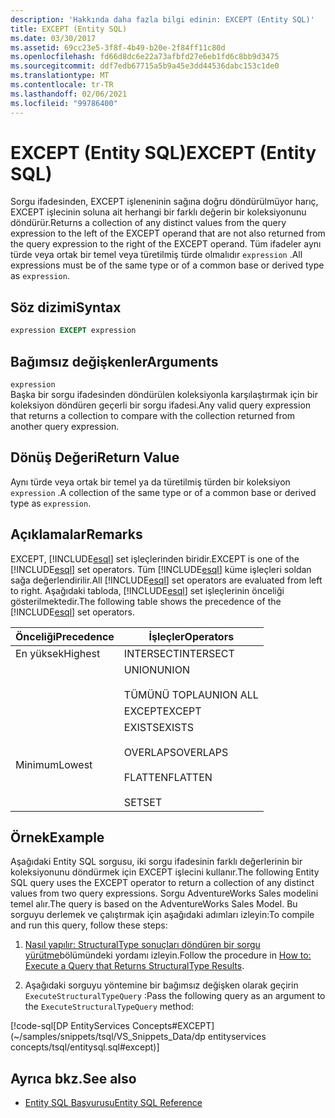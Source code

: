 ```yaml
---
description: 'Hakkında daha fazla bilgi edinin: EXCEPT (Entity SQL)'
title: EXCEPT (Entity SQL)
ms.date: 03/30/2017
ms.assetid: 69cc23e5-3f8f-4b49-b20e-2f84ff11c80d
ms.openlocfilehash: fd66d8dc6e22a73afbfd27e6eb1fd6c8bb9d3475
ms.sourcegitcommit: ddf7edb67715a5b9a45e3dd44536dabc153c1de0
ms.translationtype: MT
ms.contentlocale: tr-TR
ms.lasthandoff: 02/06/2021
ms.locfileid: "99786400"
---
```

# <a name="except-entity-sql"></a><span data-ttu-id="dcde8-103">EXCEPT (Entity SQL)</span><span class="sxs-lookup"><span data-stu-id="dcde8-103">EXCEPT (Entity SQL)</span></span>

<span data-ttu-id="dcde8-104">Sorgu ifadesinden, EXCEPT işleneninin sağına doğru döndürülmüyor harıç, EXCEPT işlecinin soluna ait herhangi bir farklı değerin bir koleksiyonunu döndürür.</span><span class="sxs-lookup"><span data-stu-id="dcde8-104">Returns a collection of any distinct values from the query expression to the left of the EXCEPT operand that are not also returned from the query expression to the right of the EXCEPT operand.</span></span> <span data-ttu-id="dcde8-105">Tüm ifadeler aynı türde veya ortak bir temel veya türetilmiş türde olmalıdır `expression` .</span><span class="sxs-lookup"><span data-stu-id="dcde8-105">All expressions must be of the same type or of a common base or derived type as `expression`.</span></span>  
  
## <a name="syntax"></a><span data-ttu-id="dcde8-106">Söz dizimi</span><span class="sxs-lookup"><span data-stu-id="dcde8-106">Syntax</span></span>  
  
```sql  
expression EXCEPT expression  
```  
  
## <a name="arguments"></a><span data-ttu-id="dcde8-107">Bağımsız değişkenler</span><span class="sxs-lookup"><span data-stu-id="dcde8-107">Arguments</span></span>  

 `expression`  
 <span data-ttu-id="dcde8-108">Başka bir sorgu ifadesinden döndürülen koleksiyonla karşılaştırmak için bir koleksiyon döndüren geçerli bir sorgu ifadesi.</span><span class="sxs-lookup"><span data-stu-id="dcde8-108">Any valid query expression that returns a collection to compare with the collection returned from another query expression.</span></span>  
  
## <a name="return-value"></a><span data-ttu-id="dcde8-109">Dönüş Değeri</span><span class="sxs-lookup"><span data-stu-id="dcde8-109">Return Value</span></span>  

 <span data-ttu-id="dcde8-110">Aynı türde veya ortak bir temel ya da türetilmiş türden bir koleksiyon `expression` .</span><span class="sxs-lookup"><span data-stu-id="dcde8-110">A collection of the same type or of a common base or derived type as `expression`.</span></span>  
  
## <a name="remarks"></a><span data-ttu-id="dcde8-111">Açıklamalar</span><span class="sxs-lookup"><span data-stu-id="dcde8-111">Remarks</span></span>  

 <span data-ttu-id="dcde8-112">EXCEPT, [!INCLUDE[esql](../../../../../../includes/esql-md.md)] set işleçlerinden biridir.</span><span class="sxs-lookup"><span data-stu-id="dcde8-112">EXCEPT is one of the [!INCLUDE[esql](../../../../../../includes/esql-md.md)] set operators.</span></span> <span data-ttu-id="dcde8-113">Tüm [!INCLUDE[esql](../../../../../../includes/esql-md.md)] küme işleçleri soldan sağa değerlendirilir.</span><span class="sxs-lookup"><span data-stu-id="dcde8-113">All [!INCLUDE[esql](../../../../../../includes/esql-md.md)] set operators are evaluated from left to right.</span></span> <span data-ttu-id="dcde8-114">Aşağıdaki tabloda, [!INCLUDE[esql](../../../../../../includes/esql-md.md)] set işleçlerinin önceliği gösterilmektedir.</span><span class="sxs-lookup"><span data-stu-id="dcde8-114">The following table shows the precedence of the [!INCLUDE[esql](../../../../../../includes/esql-md.md)] set operators.</span></span>  
  
|<span data-ttu-id="dcde8-115">Önceliği</span><span class="sxs-lookup"><span data-stu-id="dcde8-115">Precedence</span></span>|<span data-ttu-id="dcde8-116">İşleçler</span><span class="sxs-lookup"><span data-stu-id="dcde8-116">Operators</span></span>|  
|----------------|---------------|  
|<span data-ttu-id="dcde8-117">En yüksek</span><span class="sxs-lookup"><span data-stu-id="dcde8-117">Highest</span></span>|<span data-ttu-id="dcde8-118">INTERSECT</span><span class="sxs-lookup"><span data-stu-id="dcde8-118">INTERSECT</span></span>|  
||<span data-ttu-id="dcde8-119">UNION</span><span class="sxs-lookup"><span data-stu-id="dcde8-119">UNION</span></span><br /><br /> <span data-ttu-id="dcde8-120">TÜMÜNÜ TOPLA</span><span class="sxs-lookup"><span data-stu-id="dcde8-120">UNION ALL</span></span>|  
||<span data-ttu-id="dcde8-121">EXCEPT</span><span class="sxs-lookup"><span data-stu-id="dcde8-121">EXCEPT</span></span>|  
|<span data-ttu-id="dcde8-122">Minimum</span><span class="sxs-lookup"><span data-stu-id="dcde8-122">Lowest</span></span>|<span data-ttu-id="dcde8-123">EXISTS</span><span class="sxs-lookup"><span data-stu-id="dcde8-123">EXISTS</span></span><br /><br /> <span data-ttu-id="dcde8-124">OVERLAPS</span><span class="sxs-lookup"><span data-stu-id="dcde8-124">OVERLAPS</span></span><br /><br /> <span data-ttu-id="dcde8-125">FLATTEN</span><span class="sxs-lookup"><span data-stu-id="dcde8-125">FLATTEN</span></span><br /><br /> <span data-ttu-id="dcde8-126">SET</span><span class="sxs-lookup"><span data-stu-id="dcde8-126">SET</span></span>|  
  
## <a name="example"></a><span data-ttu-id="dcde8-127">Örnek</span><span class="sxs-lookup"><span data-stu-id="dcde8-127">Example</span></span>  

 <span data-ttu-id="dcde8-128">Aşağıdaki Entity SQL sorgusu, iki sorgu ifadesinin farklı değerlerinin bir koleksiyonunu döndürmek için EXCEPT işlecini kullanır.</span><span class="sxs-lookup"><span data-stu-id="dcde8-128">The following Entity SQL query uses the EXCEPT operator to return a collection of any distinct values from two query expressions.</span></span> <span data-ttu-id="dcde8-129">Sorgu AdventureWorks Sales modelini temel alır.</span><span class="sxs-lookup"><span data-stu-id="dcde8-129">The query is based on the AdventureWorks Sales Model.</span></span> <span data-ttu-id="dcde8-130">Bu sorguyu derlemek ve çalıştırmak için aşağıdaki adımları izleyin:</span><span class="sxs-lookup"><span data-stu-id="dcde8-130">To compile and run this query, follow these steps:</span></span>  
  
1. <span data-ttu-id="dcde8-131">[Nasıl yapılır: StructuralType sonuçları döndüren bir sorgu yürütme](../how-to-execute-a-query-that-returns-structuraltype-results.md)bölümündeki yordamı izleyin.</span><span class="sxs-lookup"><span data-stu-id="dcde8-131">Follow the procedure in [How to: Execute a Query that Returns StructuralType Results](../how-to-execute-a-query-that-returns-structuraltype-results.md).</span></span>  
  
2. <span data-ttu-id="dcde8-132">Aşağıdaki sorguyu yöntemine bir bağımsız değişken olarak geçirin `ExecuteStructuralTypeQuery` :</span><span class="sxs-lookup"><span data-stu-id="dcde8-132">Pass the following query as an argument to the `ExecuteStructuralTypeQuery` method:</span></span>  
  
 [!code-sql[DP EntityServices Concepts#EXCEPT](~/samples/snippets/tsql/VS_Snippets_Data/dp entityservices concepts/tsql/entitysql.sql#except)]  
  
## <a name="see-also"></a><span data-ttu-id="dcde8-133">Ayrıca bkz.</span><span class="sxs-lookup"><span data-stu-id="dcde8-133">See also</span></span>

- [<span data-ttu-id="dcde8-134">Entity SQL Başvurusu</span><span class="sxs-lookup"><span data-stu-id="dcde8-134">Entity SQL Reference</span></span>](entity-sql-reference.md)
